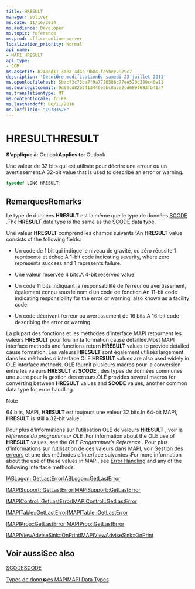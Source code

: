 ```yaml
---
title: HRESULT
manager: soliver
ms.date: 11/16/2014
ms.audience: Developer
ms.topic: reference
ms.prod: office-online-server
localization_priority: Normal
api_name:
- MAPI.HRESULT
api_type:
- COM
ms.assetid: b248ed11-3d8a-4d4c-9b84-fa5bee7979c7
description: 'Derni�re modification�: samedi 23 juillet 2011'
ms.openlocfilehash: 5bacf3c73ba7f9a7720586c77ee520d289c40e11
ms.sourcegitcommit: 9d60cd82b5413446e5bc8ace2cd689f683fb41a7
ms.translationtype: MT
ms.contentlocale: fr-FR
ms.lasthandoff: 06/11/2018
ms.locfileid: "19783528"
---
```

# <a name="hresult"></a><span data-ttu-id="b1239-103">HRESULT</span><span class="sxs-lookup"><span data-stu-id="b1239-103">HRESULT</span></span>

  
  
<span data-ttu-id="b1239-104">**S’applique à**: Outlook</span><span class="sxs-lookup"><span data-stu-id="b1239-104">**Applies to**: Outlook</span></span> 
  
<span data-ttu-id="b1239-105">Une valeur de 32 bits qui est utilisée pour décrire une erreur ou un avertissement.</span><span class="sxs-lookup"><span data-stu-id="b1239-105">A 32-bit value that is used to describe an error or warning.</span></span>
  
```cpp
typedef LONG HRESULT;
```

## <a name="remarks"></a><span data-ttu-id="b1239-106">Remarques</span><span class="sxs-lookup"><span data-stu-id="b1239-106">Remarks</span></span>

<span data-ttu-id="b1239-107">Le type de données **HRESULT** est la même que le type de données [SCODE](scode.md) .</span><span class="sxs-lookup"><span data-stu-id="b1239-107">The **HRESULT** data type is the same as the [SCODE](scode.md) data type.</span></span> 
  
<span data-ttu-id="b1239-108">Une valeur **HRESULT** comprend les champs suivants :</span><span class="sxs-lookup"><span data-stu-id="b1239-108">An **HRESULT** value consists of the following fields:</span></span> 
  
- <span data-ttu-id="b1239-109">Un code de 1 bit qui indique le niveau de gravité, où zéro réussite 1 représente et échec.</span><span class="sxs-lookup"><span data-stu-id="b1239-109">A 1-bit code indicating severity, where zero represents success and 1 represents failure.</span></span>
    
- <span data-ttu-id="b1239-110">Une valeur réservée 4 bits.</span><span class="sxs-lookup"><span data-stu-id="b1239-110">A 4-bit reserved value.</span></span>
    
- <span data-ttu-id="b1239-111">Un code 11 bits indiquant la responsabilité de l’erreur ou avertissement, également connu sous le nom d’un code de fonction.</span><span class="sxs-lookup"><span data-stu-id="b1239-111">An 11-bit code indicating responsibility for the error or warning, also known as a facility code.</span></span>
    
- <span data-ttu-id="b1239-112">Un code décrivant l’erreur ou avertissement de 16 bits.</span><span class="sxs-lookup"><span data-stu-id="b1239-112">A 16-bit code describing the error or warning.</span></span>
    
<span data-ttu-id="b1239-113">La plupart des fonctions et les méthodes d’interface MAPI retournent les valeurs **HRESULT** pour fournir la formation cause détaillée.</span><span class="sxs-lookup"><span data-stu-id="b1239-113">Most MAPI interface methods and functions return **HRESULT** values to provide detailed cause formation.</span></span> <span data-ttu-id="b1239-114">Les valeurs **HRESULT** sont également utilisés largement dans les méthodes d’interface OLE.</span><span class="sxs-lookup"><span data-stu-id="b1239-114">**HRESULT** values are also used widely in OLE interface methods.</span></span> <span data-ttu-id="b1239-115">OLE fournit plusieurs macros pour la conversion entre les valeurs **HRESULT** et **SCODE** , des types de données communes une autre pour la gestion des erreurs.</span><span class="sxs-lookup"><span data-stu-id="b1239-115">OLE provides several macros for converting between **HRESULT** values and **SCODE** values, another common data type for error handling.</span></span> 
  
> [!NOTE]
> <span data-ttu-id="b1239-116">64 bits, MAPI, **HRESULT** est toujours une valeur 32 bits.</span><span class="sxs-lookup"><span data-stu-id="b1239-116">In 64-bit MAPI, **HRESULT** is still a 32-bit value.</span></span> 
  
<span data-ttu-id="b1239-117">Pour plus d’informations sur l’utilisation OLE de valeurs **HRESULT** , voir la *référence du programmeur OLE* .</span><span class="sxs-lookup"><span data-stu-id="b1239-117">For information about the OLE use of **HRESULT** values, see the  *OLE Programmer's Reference*  .</span></span> <span data-ttu-id="b1239-118">Pour plus d’informations sur l’utilisation de ces valeurs dans MAPI, voir [Gestion des erreurs](error-handling-in-mapi.md) et une des méthodes d’interface suivantes :</span><span class="sxs-lookup"><span data-stu-id="b1239-118">For more information about the use of these values in MAPI, see [Error Handling](error-handling-in-mapi.md) and any of the following interface methods:</span></span> 
  
[<span data-ttu-id="b1239-119">IABLogon::GetLastError</span><span class="sxs-lookup"><span data-stu-id="b1239-119">IABLogon::GetLastError</span></span>](iablogon-getlasterror.md)
  
[<span data-ttu-id="b1239-120">IMAPISupport::GetLastError</span><span class="sxs-lookup"><span data-stu-id="b1239-120">IMAPISupport::GetLastError</span></span>](imapisupport-getlasterror.md)
  
[<span data-ttu-id="b1239-121">IMAPIControl::GetLastError</span><span class="sxs-lookup"><span data-stu-id="b1239-121">IMAPIControl::GetLastError</span></span>](imapicontrol-getlasterror.md)
  
[<span data-ttu-id="b1239-122">IMAPITable::GetLastError</span><span class="sxs-lookup"><span data-stu-id="b1239-122">IMAPITable::GetLastError</span></span>](imapitable-getlasterror.md)
  
[<span data-ttu-id="b1239-123">IMAPIProp::GetLastError</span><span class="sxs-lookup"><span data-stu-id="b1239-123">IMAPIProp::GetLastError</span></span>](imapiprop-getlasterror.md)
  
[<span data-ttu-id="b1239-124">IMAPIViewAdviseSink::OnPrint</span><span class="sxs-lookup"><span data-stu-id="b1239-124">IMAPIViewAdviseSink::OnPrint</span></span>](imapiviewadvisesink-onprint.md)
  
## <a name="see-also"></a><span data-ttu-id="b1239-125">Voir aussi</span><span class="sxs-lookup"><span data-stu-id="b1239-125">See also</span></span>



[<span data-ttu-id="b1239-126">SCODE</span><span class="sxs-lookup"><span data-stu-id="b1239-126">SCODE</span></span>](scode.md)


[<span data-ttu-id="b1239-127">Types de donn�es MAPI</span><span class="sxs-lookup"><span data-stu-id="b1239-127">MAPI Data Types</span></span>](mapi-data-types.md)

